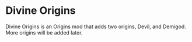 # Divine Origins

Divine Origins is an Origins mod that adds two origins, Devil, and Demigod. More origins will be added later.